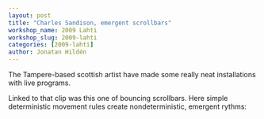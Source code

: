 ```yaml
---
layout: post
title: "Charles Sandison, emergent scrollbars"
workshop_name: 2009 Lahti
workshop_slug: 2009-lahti
categories: [2009-lahti]
author: Jonatan Hildén
---
```

<object width="425" height="350" data="http://www.youtube.com/v/TG0zh0RF934" type="application/x-shockwave-flash"><param name="src" value="http://www.youtube.com/v/TG0zh0RF934" /></object>

The Tampere-based scottish artist have made some really neat installations with live programs.

Linked to that clip was this one of bouncing scrollbars. Here simple deterministic movement rules create nondeterministic, emergent rythms:

<object width="425" height="350" data="http://www.youtube.com/v/d1fGXN7aTp8" type="application/x-shockwave-flash"><param name="src" value="http://www.youtube.com/v/d1fGXN7aTp8" /></object>
